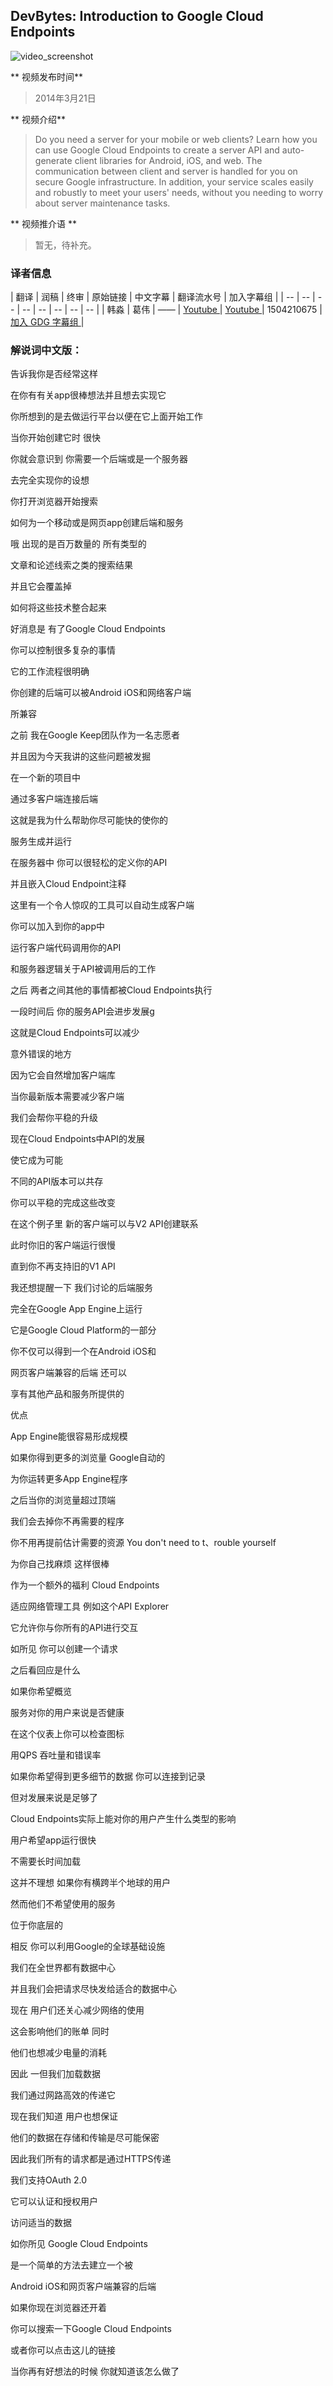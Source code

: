 ## DevBytes: Introduction to Google Cloud Endpoints

![video_screenshot](images/A7yMmvrpMJc.jpg)

** 视频发布时间**
 
> 2014年3月21日

** 视频介绍**

> Do you need a server for your mobile or web clients? Learn how you can use Google Cloud Endpoints to create a server API and auto-generate client libraries for Android, iOS, and web. The communication between client and server is handled for you on secure Google infrastructure. In addition, your service scales easily and robustly to meet your users' needs, without you needing to worry about server maintenance tasks.

** 视频推介语 **

>  暂无，待补充。


### 译者信息

| 翻译 | 润稿 | 终审 | 原始链接 | 中文字幕 |  翻译流水号  |  加入字幕组  |
| -- | -- | -- | -- | -- |  -- | -- | -- |
| 韩淼 | 葛伟 | —— | [ Youtube ]( https://www.youtube.com/watch?v=A7yMmvrpMJc )  |  [ Youtube ]( https://www.youtube.com/watch?v=yDtDudTOFqs ) | 1504210675 | [ 加入 GDG 字幕组 ]( http://www.gfansub.com/join_translator )  |



### 解说词中文版：

告诉我你是否经常这样

在你有有关app很棒想法并且想去实现它

你所想到的是去做运行平台以便在它上面开始工作

当你开始创建它时  很快

你就会意识到  你需要一个后端或是一个服务器

去完全实现你的设想

你打开浏览器开始搜索

如何为一个移动或是网页app创建后端和服务

哦  出现的是百万数量的  所有类型的

文章和论述线索之类的搜索结果

并且它会覆盖掉

如何将这些技术整合起来

好消息是  有了Google Cloud Endpoints

你可以控制很多复杂的事情

它的工作流程很明确

你创建的后端可以被Android  iOS和网络客户端

所兼容

之前  我在Google Keep团队作为一名志愿者

并且因为今天我讲的这些问题被发掘

在一个新的项目中

通过多客户端连接后端

这就是我为什么帮助你尽可能快的使你的

服务生成并运行

在服务器中  你可以很轻松的定义你的API

并且嵌入Cloud Endpoint注释

这里有一个令人惊叹的工具可以自动生成客户端

你可以加入到你的app中

运行客户端代码调用你的API

和服务器逻辑关于API被调用后的工作

之后  两者之间其他的事情都被Cloud Endpoints执行

一段时间后  你的服务API会进步发展g

这就是Cloud Endpoints可以减少

意外错误的地方

因为它会自然增加客户端库

当你最新版本需要减少客户端

我们会帮你平稳的升级

现在Cloud Endpoints中API的发展

使它成为可能

不同的API版本可以共存

你可以平稳的完成这些改变

在这个例子里  新的客户端可以与V2 API创建联系

此时你旧的客户端运行很慢

直到你不再支持旧的V1 API

我还想提醒一下  我们讨论的后端服务

完全在Google App Engine上运行

它是Google Cloud Platform的一部分

你不仅可以得到一个在Android iOS和

网页客户端兼容的后端  还可以

享有其他产品和服务所提供的

优点

App Engine能很容易形成规模

如果你得到更多的浏览量  Google自动的

为你运转更多App Engine程序

之后当你的浏览量超过顶端

我们会去掉你不再需要的程序

你不用再提前估计需要的资源
You don't need to t、rouble yourself

为你自己找麻烦  这样很棒

作为一个额外的福利  Cloud Endpoints

适应网络管理工具  例如这个API Explorer

它允许你与你所有的API进行交互

如所见  你可以创建一个请求

之后看回应是什么

如果你希望概览

服务对你的用户来说是否健康

在这个仪表上你可以检查图标

用QPS  吞吐量和错误率

如果你希望得到更多细节的数据  你可以连接到记录

但对发展来说是足够了

Cloud Endpoints实际上能对你的用户产生什么类型的影响

用户希望app运行很快

不需要长时间加载

这并不理想  如果你有横跨半个地球的用户

然而他们不希望使用的服务

位于你底层的

相反  你可以利用Google的全球基础设施

我们在全世界都有数据中心

并且我们会把请求尽快发给适合的数据中心

现在  用户们还关心减少网络的使用

这会影响他们的账单  同时

他们也想减少电量的消耗

因此  一但我们加载数据

我们通过网路高效的传递它

现在我们知道  用户也想保证

他们的数据在存储和传输是尽可能保密

因此我们所有的请求都是通过HTTPS传递

我们支持OAuth 2.0

它可以认证和授权用户

访问适当的数据

如你所见  Google Cloud Endpoints

是一个简单的方法去建立一个被

Android  iOS和网页客户端兼容的后端

如果你现在浏览器还开着

你可以搜索一下Google Cloud Endpoints

或者你可以点击这儿的链接

当你再有好想法的时候  你就知道该怎么做了




